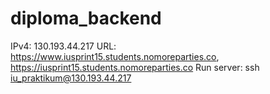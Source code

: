 # diploma_backend

IPv4: 130.193.44.217
URL: https://www.iusprint15.students.nomoreparties.co, 
  https://iusprint15.students.nomoreparties.co
Run server: ssh iu_praktikum@130.193.44.217  
